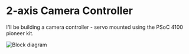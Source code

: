 # 2-axis Camera Controller 

I'll be building a camera controller - servo mounted using the PSoC 4100 pioneer kit.

![Block diagram](./images/thumb.png)
